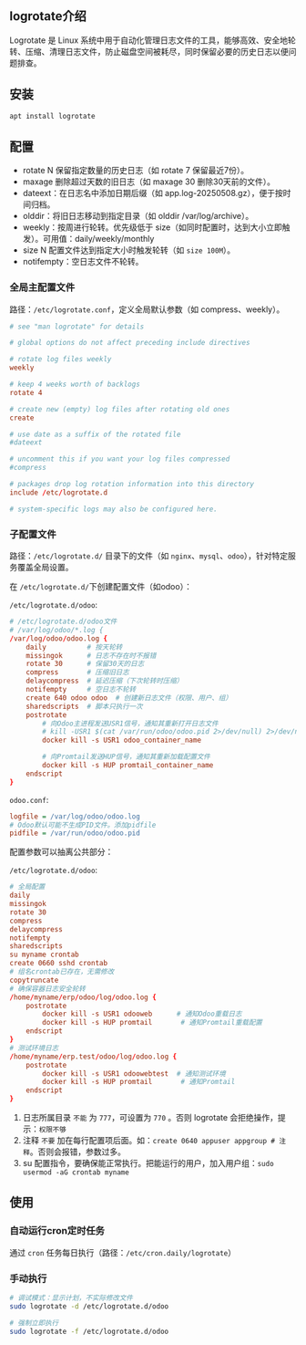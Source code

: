 ## logrotate介绍

Logrotate 是 Linux 系统中用于自动化管理日志文件的工具，能够高效、安全地轮转、压缩、清理日志文件，防止磁盘空间被耗尽，同时保留必要的历史日志以便问题排查。

## 安装

```bash
apt install logrotate
```

## 配置

- rotate N 保留指定数量的历史日志（如 rotate 7 保留最近7份）。
- maxage 删除超过天数的旧日志（如 maxage 30 删除30天前的文件）。
- dateext：在日志名中添加日期后缀（如 app.log-20250508.gz），便于按时间归档。
- olddir：将旧日志移动到指定目录（如 olddir /var/log/archive）。
- weekly：按周进行轮转。优先级低于 size（如同时配置时，达到大小立即触发）。可用值：daily/weekly/monthly
- size N 配置文件达到指定大小时触发轮转（如 `size 100M`）。
- notifempty：空日志文件不轮转。


### 全局主配置文件

路径：`/etc/logrotate.conf`，定义全局默认参数（如 compress、weekly）。

```conf
# see "man logrotate" for details

# global options do not affect preceding include directives

# rotate log files weekly
weekly

# keep 4 weeks worth of backlogs
rotate 4

# create new (empty) log files after rotating old ones
create

# use date as a suffix of the rotated file
#dateext

# uncomment this if you want your log files compressed
#compress

# packages drop log rotation information into this directory
include /etc/logrotate.d

# system-specific logs may also be configured here.
```

### 子配置文件

路径：`/etc/logrotate.d/` 目录下的文件（如 `nginx`、`mysql`、`odoo`），针对特定服务覆盖全局设置。


在 `/etc/logrotate.d/`下创建配置文件（如odoo）：

`/etc/logrotate.d/odoo`:

```conf
# /etc/logrotate.d/odoo文件
# /var/log/odoo/*.log {
/var/log/odoo/odoo.log {
    daily          # 按天轮转
    missingok      # 日志不存在时不报错
    rotate 30      # 保留30天的日志
    compress       # 压缩旧日志
    delaycompress  # 延迟压缩（下次轮转时压缩）
    notifempty     # 空日志不轮转
    create 640 odoo odoo  # 创建新日志文件（权限、用户、组）
    sharedscripts  # 脚本只执行一次
    postrotate
        # 向Odoo主进程发送USR1信号，通知其重新打开日志文件
        # kill -USR1 $(cat /var/run/odoo/odoo.pid 2>/dev/null) 2>/dev/null || true
        docker kill -s USR1 odoo_container_name

        # 向Promtail发送HUP信号，通知其重新加载配置文件
        docker kill -s HUP promtail_container_name
    endscript
}
```

`odoo.conf`:

```ini
logfile = /var/log/odoo/odoo.log
# Odoo默认可能不生成PID文件。添加pidfile
pidfile = /var/run/odoo/odoo.pid
```


配置参数可以抽离公共部分：

`/etc/logrotate.d/odoo`:

```conf
# 全局配置
daily
missingok
rotate 30
compress
delaycompress
notifempty
sharedscripts
su myname crontab
create 0660 sshd crontab
# 组名crontab已存在，无需修改
copytruncate
# 确保容器日志安全轮转
/home/myname/erp/odoo/log/odoo.log {
    postrotate
        docker kill -s USR1 odooweb      # 通知Odoo重载日志
        docker kill -s HUP promtail       # 通知Promtail重载配置
    endscript
}
# 测试环境日志
/home/myname/erp.test/odoo/log/odoo.log {
    postrotate
        docker kill -s USR1 odoowebtest  # 通知测试环境
        docker kill -s HUP promtail       # 通知Promtail
    endscript
}
```

1. 日志所属目录 `不能` 为 `777`，可设置为 `770` 。否则 logrotate 会拒绝操作，提示：`权限不够`
2. 注释 `不要` 加在每行配置项后面。如：`create 0640 appuser appgroup # 注释`。否则会报错，参数过多。
3. su 配置指令，要确保能正常执行。把能运行的用户，加入用户组：`sudo usermod -aG crontab myname`


## 使用

### 自动运行cron定时任务

通过 `cron` 任务每日执行（路径：`/etc/cron.daily/logrotate`）

### 手动执行

```bash
# 调试模式：显示计划，不实际修改文件
sudo logrotate -d /etc/logrotate.d/odoo

# 强制立即执行
sudo logrotate -f /etc/logrotate.d/odoo
```